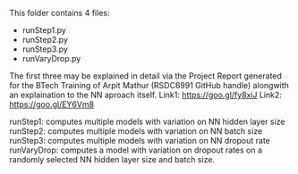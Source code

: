 This folder contains 4 files:
- runStep1.py
- runStep2.py
- runStep3.py
- runVaryDrop.py

The first three may be explained in detail via the Project Report generated for the BTech Training of Arpit Mathur (RSDC6991 GitHub handle)
alongwith an explaination to the NN aproach itself.
Link1: https://goo.gl/fy8xiJ
Link2: https://goo.gl/EY6Vm8

runStep1:    computes multiple models with variation on NN hidden layer size
runStep2:    computes multiple models with variation on NN batch size
runStep3:    computes multiple models with variation on NN dropout rate
runVaryDrop: computes a model with variation on dropout rates on a randomly selected NN hidden layer size and batch size.
